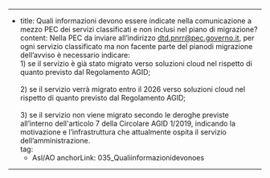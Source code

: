---
  - title: Quali informazioni devono essere indicate nella comunicazione a mezzo PEC dei servizi classificati e non inclusi nel piano di migrazione?
    content: Nella PEC da inviare all’indirizzo dtd.pnrr@pec.governo.it,  per ogni servizio classificato ma non facente parte del pianodi migrazione dell’avviso è necessario indicare:<br>1) se il servizio è già stato migrato verso soluzioni cloud nel rispetto di quanto previsto dal Regolamento AGID;</br><br>2) se il servizio verrà migrato entro il 2026 verso soluzioni cloud nel rispetto di quanto previsto dal Regolamento AGID;</br><br> 3) se il servizio non viene migrato secondo le deroghe previste all’interno dell'articolo 7 della Circolare AGID 1/2019, indicando la motivazione e l’infrastruttura che attualmente ospita il servizio dell’amministrazione.</br>
    tag:
      - Asl/AO
    anchorLink: 035_Qualiinformazionidevonoes
---